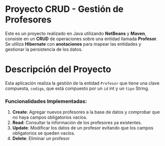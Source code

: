 
# Proyecto CRUD - Gestión de Profesores

Este es un proyecto realizado en Java utilizando **NetBeans** y **Maven**, consiste en un **CRUD** 
de operaciones sobre una entidad llamada **Profesor**. Se utiliza **Hibernate** con **anotaciones** para mapear las entidades y 
gestionar la persistencia de los datos.

# Descripción del Proyecto

Esta aplicación realiza la gestión de la entidad `Profesor` que tiene una clave compuesta, `codigo`, que está compuesto por un `id` int y 
un `tipo` String. 

### Funcionalidades Implementadas:

1. **Create**: Agregar nuevos profesores a la base de datos y comprobar que no haya campos obligatorios vacíos.
2. **Read**: Consultar la información de los profesores ya existentes.
3. **Update**: Modificar los datos de un profesor evitando que los campos obligatorios se queden vacíos.
4. **Delete**: Eliminar un profesor
